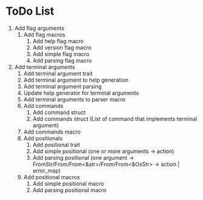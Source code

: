 # ToDo List
 1. Add flag arguments
     1. Add flag macros
         1. Add help flag macro
         2. Add version flag macro
         3. Add simple flag macro
         4. Add parsing flag macro
 2. Add terminal arguments
     1. Add terminal argument trait
     2. Add terminal argument to help generation
     3. Add terminal argument parsing
     4. Update help generator for terminal arguments
     5. Add terminal arguments to parser macro
     6. Add commands
         1. Add command struct
         2. Add commands struct (List of command that implements terminal argument)
     7. Add commands macro
     8. Add positionals
         1. Add positional trait
         2. Add simple positional (one or more arguments -> action)
         3. Add parsing positional (one argument -> FromStr/From<String>/From<&str>/From<OsString>/From<&OsStr> -> action | error_map)
     9. Add positional macros
         1. Add simple positional macro
         2. Add parsing positional macro